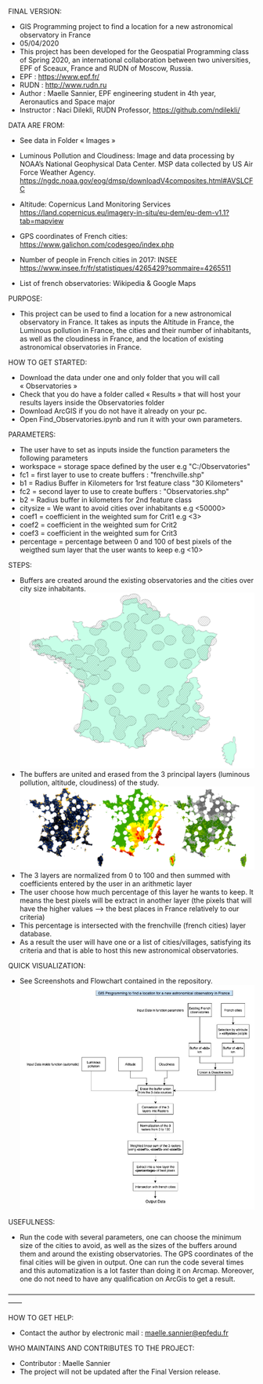 FINAL VERSION:
* GIS Programming project to find a location for a new astronomical 
  observatory in France
* 05/04/2020
* This project has been developed for the Geospatial Programming class
  of Spring 2020, an international collaboration between two universities,
  EPF of Sceaux, France and RUDN of Moscow, Russia.
* EPF : https://www.epf.fr/
* RUDN : http://www.rudn.ru
* Author : Maelle Sannier, EPF engineering student in 4th year, 
  Aeronautics and Space major
* Instructor : Naci Dilekli, RUDN Professor, https://github.com/ndilekli/


DATA ARE FROM: 
* See data in Folder « Images »

* Luminous Pollution and Cloudiness: Image and data processing by NOAA’s 
  National Geophysical Data Center. MSP data collected by US Air Force 
  Weather Agency. https://ngdc.noaa.gov/eog/dmsp/downloadV4composites.html#AVSLCFC
* Altitude: Copernicus Land Monitoring Services 
  https://land.copernicus.eu/imagery-in-situ/eu-dem/eu-dem-v1.1?tab=mapview
* GPS coordinates of French cities: https://www.galichon.com/codesgeo/index.php
* Number of people in French cities in 2017: INSEE 
  https://www.insee.fr/fr/statistiques/4265429?sommaire=4265511
* List of french observatories: Wikipedia & Google Maps


PURPOSE: 
* This project can be used to find a location for a new astronomical 
 observatory in France. It takes as inputs the Altitude in France, the 
 Luminous pollution in France, the cities and their number of inhabitants,
 as well as the cloudiness in France, and the location of existing astronomical
 observatories in France. 


HOW TO GET STARTED:
* Download the data under one and only folder that you will call « Observatories »
* Check that you do have a folder called « Results » that will host your results layers
  inside the Observatories folder
* Download ArcGIS if you do not have it already on your pc.
* Open Find_Observatories.ipynb and run it with your own parameters.


PARAMETERS:
* The user have to set as inputs inside the function parameters the following parameters
* workspace = storage space defined by the user e.g "C:/Observatories"
* fc1 = first layer to use to create buffers : "frenchville.shp"
* b1  = Radius Buffer in Kilometers for 1rst feature class "30 Kilometers"
* fc2 = second layer to use to create buffers : "Observatories.shp"
* b2  = Radius buffer in kilometers for 2nd feature class
* citysize = We want to avoid cities over <citysize> inhabitants e.g <50000>
* coef1 = coefficient in the weighted sum for Crit1 e.g <3>
* coef2 = coefficient in the weighted sum for Crit2
* coef3 = coefficient in the weighted sum for Crit3
* percentage = percentage between 0 and 100 of best pixels of the weigthed 
  sum layer that the user wants to keep e.g <10>


STEPS:
* Buffers are created around the existing observatories and the cities over
  city size inhabitants.
  ![buffers observatories](Images/Cities_and_Observatories_with_buffers.png)
* The buffers are united and erased from the 3 principal layers 
  (luminous pollution, altitude, cloudiness) of the study.
  ![buffers erased from layers](Images/Layers_with_Erased_buffers.png)
* The 3 layers are normalized from 0 to 100 and then summed with coefficients entered by 
  the user in an arithmetic layer
* The user choose how much percentage of this layer he wants to keep. It means
  the best pixels will be extract in another layer (the pixels that will have the higher 
  values --> the best places in France relatively to our criteria)
* This percentage is intersected with the frenchville (french cities)
  layer database.
* As a result the user will have one or a list of cities/villages, satisfying 
  its criteria and that is able to host this new astronomical observatories.


QUICK VISUALIZATION:
* See Screenshots and Flowchart contained in the repository.
  ![Flowchart](Images/Flowchart-finalversion.jpg)

USEFULNESS:
* Run the code with several parameters, one can choose the minimum size 
  of the cities to avoid, as well as the sizes of the buffers around 
  them and around the existing observatories. The GPS coordinates of the final
  cities will be given in output. One can run the code several times and this
  automatization is a lot faster than doing it on Arcmap. Moreover, one do not
  need to have any qualification on ArcGis to get a result.

——————————————————————————————————————

HOW TO GET HELP:
* Contact the author by electronic mail : maelle.sannier@epfedu.fr

WHO MAINTAINS AND CONTRIBUTES TO THE PROJECT:
* Contributor : Maelle Sannier
* The project will not be updated after the Final Version release.





